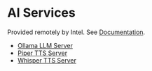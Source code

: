 # AI Services
Provided remotely by Intel.
See [Documentation](../../Documentation/Intel/README.md).

* [Ollama LLM Server](ollama.td.jsonld)
* [Piper TTS Server](piper.td.jsonld)
* [Whisper TTS Server](whisper.td.jsonld)
